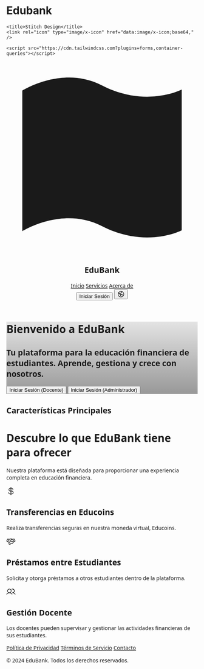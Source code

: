 # Edubank<html>
  <head>
    <link rel="preconnect" href="https://fonts.gstatic.com/" crossorigin="" />
    <link
      rel="stylesheet"
      as="style"
      onload="this.rel='stylesheet'"
      href="https://fonts.googleapis.com/css2?display=swap&amp;family=Noto+Sans%3Awght%40400%3B500%3B700%3B900&amp;family=Public+Sans%3Awght%40400%3B500%3B700%3B900"
    />

    <title>Stitch Design</title>
    <link rel="icon" type="image/x-icon" href="data:image/x-icon;base64," />

    <script src="https://cdn.tailwindcss.com?plugins=forms,container-queries"></script>
  </head>
  <body>
    <div class="relative flex size-full min-h-screen flex-col bg-[#10231c] dark group/design-root overflow-x-hidden" style='font-family: "Public Sans", "Noto Sans", sans-serif;'>
      <div class="layout-container flex h-full grow flex-col">
        <header class="flex items-center justify-between whitespace-nowrap border-b border-solid border-b-[#214a3c] px-10 py-3">
          <div class="flex items-center gap-4 text-white">
            <div class="size-4">
              <svg viewBox="0 0 48 48" fill="none" xmlns="http://www.w3.org/2000/svg">
                <path
                  d="M4 42.4379C4 42.4379 14.0962 36.0744 24 41.1692C35.0664 46.8624 44 42.2078 44 42.2078L44 7.01134C44 7.01134 35.068 11.6577 24.0031 5.96913C14.0971 0.876274 4 7.27094 4 7.27094L4 42.4379Z"
                  fill="currentColor"
                ></path>
              </svg>
            </div>
            <h2 class="text-white text-lg font-bold leading-tight tracking-[-0.015em]">EduBank</h2>
          </div>
          <div class="flex flex-1 justify-end gap-8">
            <div class="flex items-center gap-9">
              <a class="text-white text-sm font-medium leading-normal" href="#">Inicio</a>
              <a class="text-white text-sm font-medium leading-normal" href="#">Servicios</a>
              <a class="text-white text-sm font-medium leading-normal" href="#">Acerca de</a>
            </div>
            <div class="flex gap-2">
              <button
                class="flex min-w-[84px] max-w-[480px] cursor-pointer items-center justify-center overflow-hidden rounded-full h-10 px-4 bg-[#214a3c] text-white text-sm font-bold leading-normal tracking-[0.015em]"
              >
                <span class="truncate">Iniciar Sesión</span>
              </button>
              <button
                class="flex max-w-[480px] cursor-pointer items-center justify-center overflow-hidden rounded-full h-10 bg-[#214a3c] text-white gap-2 text-sm font-bold leading-normal tracking-[0.015em] min-w-0 px-2.5"
              >
                <div class="text-white" data-icon="GlobeHemisphereWest" data-size="20px" data-weight="regular">
                  <svg xmlns="http://www.w3.org/2000/svg" width="20px" height="20px" fill="currentColor" viewBox="0 0 256 256">
                    <path
                      d="M128,24A104,104,0,1,0,232,128,104.11,104.11,0,0,0,128,24Zm88,104a87.62,87.62,0,0,1-6.4,32.94l-44.7-27.49a15.92,15.92,0,0,0-6.24-2.23l-22.82-3.08a16.11,16.11,0,0,0-16,7.86h-8.72l-3.8-7.86a15.91,15.91,0,0,0-11-8.67l-8-1.73L96.14,104h16.71a16.06,16.06,0,0,0,7.73-2l12.25-6.76a16.62,16.62,0,0,0,3-2.14l26.91-24.34A15.93,15.93,0,0,0,166,49.1l-.36-.65A88.11,88.11,0,0,1,216,128ZM143.31,41.34,152,56.9,125.09,81.24,112.85,88H96.14a16,16,0,0,0-13.88,8l-8.73,15.23L63.38,84.19,74.32,58.32a87.87,87.87,0,0,1,69-17ZM40,128a87.53,87.53,0,0,1,8.54-37.8l11.34,30.27a16,16,0,0,0,11.62,10l21.43,4.61L96.74,143a16.09,16.09,0,0,0,14.4,9h1.48l-7.23,16.23a16,16,0,0,0,2.86,17.37l.14.14L128,205.94l-1.94,10A88.11,88.11,0,0,1,40,128Zm102.58,86.78,1.13-5.81a16.09,16.09,0,0,0-4-13.9,1.85,1.85,0,0,1-.14-.14L120,174.74,133.7,144l22.82,3.08,45.72,28.12A88.18,88.18,0,0,1,142.58,214.78Z"
                    ></path>
                  </svg>
                </div>
              </button>
            </div>
          </div>
        </header>
        <div class="px-40 flex flex-1 justify-center py-5">
          <div class="layout-content-container flex flex-col max-w-[960px] flex-1">
            <div class="@container">
              <div class="@[480px]:p-4">
                <div
                  class="flex min-h-[480px] flex-col gap-6 bg-cover bg-center bg-no-repeat @[480px]:gap-8 @[480px]:rounded-xl items-center justify-center p-4"
                  style='background-image: linear-gradient(rgba(0, 0, 0, 0.1) 0%, rgba(0, 0, 0, 0.4) 100%), url("https://lh3.googleusercontent.com/aida-public/AB6AXuBbC_PP-94vvKbP66wNzQz2pKamo9OpSfZRuYWhwst9HrhhX_J6A68UgjUJl6OxIb4vFrgleByaDvVj0xWblcGzVFfohAR4A6lO5I_lyyBeqopqWbxmIrvUYDyMRyZFI_CLYDVTNtF-yO-SU07Onn8jLt9ufb-ohLFQ6NFTaz1nY9C614beT0iiKZlv6eD_51ImQbrLCPibRL1ZTC9fw8Wkm-PEKau2owEXO5fyYjkff2Gmp9HtRk8io5OdqvUtjlc8gSxAU_pSo34");'
                >
                  <div class="flex flex-col gap-2 text-center">
                    <h1
                      class="text-white text-4xl font-black leading-tight tracking-[-0.033em] @[480px]:text-5xl @[480px]:font-black @[480px]:leading-tight @[480px]:tracking-[-0.033em]"
                    >
                      Bienvenido a EduBank
                    </h1>
                    <h2 class="text-white text-sm font-normal leading-normal @[480px]:text-base @[480px]:font-normal @[480px]:leading-normal">
                      Tu plataforma para la educación financiera de estudiantes. Aprende, gestiona y crece con nosotros.
                    </h2>
                  </div>
                  <div class="flex-wrap gap-3 flex justify-center">
                    <button
                      class="flex min-w-[84px] max-w-[480px] cursor-pointer items-center justify-center overflow-hidden rounded-full h-10 px-4 @[480px]:h-12 @[480px]:px-5 bg-[#019863] text-white text-sm font-bold leading-normal tracking-[0.015em] @[480px]:text-base @[480px]:font-bold @[480px]:leading-normal @[480px]:tracking-[0.015em]"
                    >
                      <span class="truncate">Iniciar Sesión (Docente)</span>
                    </button>
                    <button
                      class="flex min-w-[84px] max-w-[480px] cursor-pointer items-center justify-center overflow-hidden rounded-full h-10 px-4 @[480px]:h-12 @[480px]:px-5 bg-[#214a3c] text-white text-sm font-bold leading-normal tracking-[0.015em] @[480px]:text-base @[480px]:font-bold @[480px]:leading-normal @[480px]:tracking-[0.015em]"
                    >
                      <span class="truncate">Iniciar Sesión (Administrador)</span>
                    </button>
                  </div>
                </div>
              </div>
            </div>
            <h2 class="text-white text-[22px] font-bold leading-tight tracking-[-0.015em] px-4 pb-3 pt-5">Características Principales</h2>
            <div class="flex flex-col gap-10 px-4 py-10 @container">
              <div class="flex flex-col gap-4">
                <h1
                  class="text-white tracking-light text-[32px] font-bold leading-tight @[480px]:text-4xl @[480px]:font-black @[480px]:leading-tight @[480px]:tracking-[-0.033em] max-w-[720px]"
                >
                  Descubre lo que EduBank tiene para ofrecer
                </h1>
                <p class="text-white text-base font-normal leading-normal max-w-[720px]">
                  Nuestra plataforma está diseñada para proporcionar una experiencia completa en educación financiera.
                </p>
              </div>
              <div class="grid grid-cols-[repeat(auto-fit,minmax(158px,1fr))] gap-3 p-0">
                <div class="flex flex-1 gap-3 rounded-lg border border-[#2f6a55] bg-[#17352b] p-4 flex-col">
                  <div class="text-white" data-icon="CurrencyDollar" data-size="24px" data-weight="regular">
                    <svg xmlns="http://www.w3.org/2000/svg" width="24px" height="24px" fill="currentColor" viewBox="0 0 256 256">
                      <path
                        d="M152,120H136V56h8a32,32,0,0,1,32,32,8,8,0,0,0,16,0,48.05,48.05,0,0,0-48-48h-8V24a8,8,0,0,0-16,0V40h-8a48,48,0,0,0,0,96h8v64H104a32,32,0,0,1-32-32,8,8,0,0,0-16,0,48.05,48.05,0,0,0,48,48h16v16a8,8,0,0,0,16,0V216h16a48,48,0,0,0,0-96Zm-40,0a32,32,0,0,1,0-64h8v64Zm40,80H136V136h16a32,32,0,0,1,0,64Z"
                      ></path>
                    </svg>
                  </div>
                  <div class="flex flex-col gap-1">
                    <h2 class="text-white text-base font-bold leading-tight">Transferencias en Educoins</h2>
                    <p class="text-[#8ecdb7] text-sm font-normal leading-normal">Realiza transferencias seguras en nuestra moneda virtual, Educoins.</p>
                  </div>
                </div>
                <div class="flex flex-1 gap-3 rounded-lg border border-[#2f6a55] bg-[#17352b] p-4 flex-col">
                  <div class="text-white" data-icon="Handshake" data-size="24px" data-weight="regular">
                    <svg xmlns="http://www.w3.org/2000/svg" width="24px" height="24px" fill="currentColor" viewBox="0 0 256 256">
                      <path
                        d="M119.76,217.94A8,8,0,0,1,112,224a8.13,8.13,0,0,1-2-.24l-32-8a8,8,0,0,1-2.5-1.11l-24-16a8,8,0,1,1,8.88-13.31l22.84,15.23,30.66,7.67A8,8,0,0,1,119.76,217.94Zm132.69-96.46a15.89,15.89,0,0,1-8,9.25l-23.68,11.84-55.08,55.09a8,8,0,0,1-7.6,2.1l-64-16a8.06,8.06,0,0,1-2.71-1.25L35.86,142.87,11.58,130.73a16,16,0,0,1-7.16-21.46L29.27,59.58h0a16,16,0,0,1,21.46-7.16l22.06,11,53-15.14a8,8,0,0,1,4.4,0l53,15.14,22.06-11a16,16,0,0,1,21.46,7.16l24.85,49.69A15.9,15.9,0,0,1,252.45,121.48Zm-46.18,12.94L179.06,80H147.24L104,122c12.66,8.09,32.51,10.32,50.32-7.63a8,8,0,0,1,10.68-.61l34.41,27.57Zm-187.54-18,17.69,8.85L61.27,75.58,43.58,66.73ZM188,152.66l-27.71-22.19c-19.54,16-44.35,18.11-64.91,5a16,16,0,0,1-2.72-24.82.6.6,0,0,1,.08-.08L137.6,67.06,128,64.32,77.58,78.73,50.21,133.46l49.2,35.15,58.14,14.53Zm49.24-36.24L212.42,66.73l-17.69,8.85,24.85,49.69Z"
                      ></path>
                    </svg>
                  </div>
                  <div class="flex flex-col gap-1">
                    <h2 class="text-white text-base font-bold leading-tight">Préstamos entre Estudiantes</h2>
                    <p class="text-[#8ecdb7] text-sm font-normal leading-normal">Solicita y otorga préstamos a otros estudiantes dentro de la plataforma.</p>
                  </div>
                </div>
                <div class="flex flex-1 gap-3 rounded-lg border border-[#2f6a55] bg-[#17352b] p-4 flex-col">
                  <div class="text-white" data-icon="Users" data-size="24px" data-weight="regular">
                    <svg xmlns="http://www.w3.org/2000/svg" width="24px" height="24px" fill="currentColor" viewBox="0 0 256 256">
                      <path
                        d="M117.25,157.92a60,60,0,1,0-66.5,0A95.83,95.83,0,0,0,3.53,195.63a8,8,0,1,0,13.4,8.74,80,80,0,0,1,134.14,0,8,8,0,0,0,13.4-8.74A95.83,95.83,0,0,0,117.25,157.92ZM40,108a44,44,0,1,1,44,44A44.05,44.05,0,0,1,40,108Zm210.14,98.7a8,8,0,0,1-11.07-2.33A79.83,79.83,0,0,0,172,168a8,8,0,0,1,0-16,44,44,0,1,0-16.34-84.87,8,8,0,1,1-5.94-14.85,60,60,0,0,1,55.53,105.64,95.83,95.83,0,0,1,47.22,37.71A8,8,0,0,1,250.14,206.7Z"
                      ></path>
                    </svg>
                  </div>
                  <div class="flex flex-col gap-1">
                    <h2 class="text-white text-base font-bold leading-tight">Gestión Docente</h2>
                    <p class="text-[#8ecdb7] text-sm font-normal leading-normal">Los docentes pueden supervisar y gestionar las actividades financieras de sus estudiantes.</p>
                  </div>
                </div>
              </div>
            </div>
          </div>
        </div>
        <footer class="flex justify-center">
          <div class="flex max-w-[960px] flex-1 flex-col">
            <footer class="flex flex-col gap-6 px-5 py-10 text-center @container">
              <div class="flex flex-wrap items-center justify-center gap-6 @[480px]:flex-row @[480px]:justify-around">
                <a class="text-[#8ecdb7] text-base font-normal leading-normal min-w-40" href="#">Política de Privacidad</a>
                <a class="text-[#8ecdb7] text-base font-normal leading-normal min-w-40" href="#">Términos de Servicio</a>
                <a class="text-[#8ecdb7] text-base font-normal leading-normal min-w-40" href="#">Contacto</a>
              </div>
              <p class="text-[#8ecdb7] text-base font-normal leading-normal">© 2024 EduBank. Todos los derechos reservados.</p>
            </footer>
          </div>
        </footer>
      </div>
    </div>
  </body>
</html>
